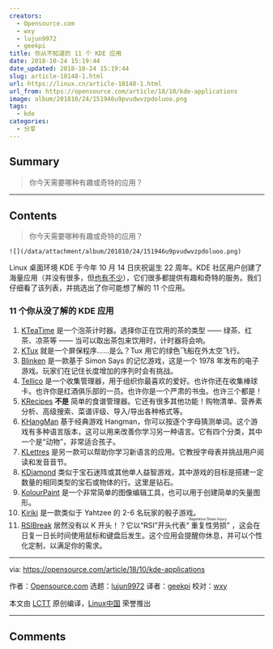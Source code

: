 ```yaml
---
creators:
  - Opensource.com
  - wxy
  - lujun9972
  - geekpi
title: 你从不知道的 11 个 KDE 应用
date: 2018-10-24 15:19:44
date_updated: 2018-10-24 15:19:44
slug: article-10148-1.html
url: https://linux.cn/article-10148-1.html
url_from: https://opensource.com/article/18/10/kde-applications
image: album/201810/24/151946u9pvudwvzpdoluoo.png
tags:
  - kde
categories:
  - 分享
---
```


## Summary

> 你今天需要哪种有趣或奇特的应用？

***

<!-- more -->

## Contents

> 
> 你今天需要哪种有趣或奇特的应用？
> 
> 
> 

`![](/data/attachment/album/201810/24/151946u9pvudwvzpdoluoo.png)`

Linux 桌面环境 KDE 于今年 10 月 14 日庆祝诞生 22 周年。KDE 社区用户创建了海量应用（并没有很多，但[也有不少](https://www.kde.org/applications/)），它们很多都提供有趣和奇特的服务。我们仔细看了该列表，并挑选出了你可能想了解的 11 个应用。

### 11 个你从没了解的 KDE 应用

1. [KTeaTime](https://www.kde.org/applications/games/kteatime/) 是一个泡茶计时器。选择你正在饮用的茶的类型 —— 绿茶、红茶、凉茶等 —— 当可以取出茶包来饮用时，计时器将会响。
2. [KTux](https://userbase.kde.org/KTux) 就是一个屏保程序……是么？Tux 用它的绿色飞船在外太空飞行。
3. [Blinken](https://www.kde.org/applications/education/blinken) 是一款基于 Simon Says 的记忆游戏，这是一个 1978 年发布的电子游戏。玩家们在记住长度增加的序列时会有挑战。
4. [Tellico](http://tellico-project.org/) 是一个收集管理器，用于组织你最喜欢的爱好。也许你还在收集棒球卡。也许你是红酒俱乐部的一员。也许你是一个严肃的书虫。也许三个都是！
5. [KRecipes](https://www.kde.org/applications/utilities/krecipes/) **不是** 简单的食谱管理器。它还有很多其他功能！购物清单、营养素分析、高级搜索、菜谱评级、导入/导出各种格式等。
6. [KHangMan](https://edu.kde.org/khangman/) 基于经典游戏 Hangman，你可以按逐个字母猜测单词。这个游戏有多种语言版本，这可以用来改善你学习另一种语言。它有四个分类，其中一个是“动物”，非常适合孩子。
7. [KLettres](https://edu.kde.org/klettres/) 是另一款可以帮助你学习新语言的应用。它教授字母表并挑战用户阅读和发音音节。
8. [KDiamond](https://games.kde.org/game.php?game=kdiamond) 类似于宝石迷阵或其他单人益智游戏，其中游戏的目标是搭建一定数量的相同类型的宝石或物体的行。这里是钻石。
9. [KolourPaint](https://www.kde.org/applications/graphics/kolourpaint/) 是一个非常简单的图像编辑工具，也可以用于创建简单的矢量图形。
10. [Kiriki](https://www.kde.org/applications/games/kiriki/) 是一款类似于 Yahtzee 的 2-6 名玩家的骰子游戏。
11. [RSIBreak](https://userbase.kde.org/RSIBreak) 居然没有以 K 开头！？它以“RSI”开头代表“<ruby> 重复性劳损 <rt>  Repetitive Strain Injury </rt></ruby>” ，这会在日复一日长时间使用鼠标和键盘后发生。这个应用会提醒你休息，并可以个性化定制，以满足你的需求。

---

via: <https://opensource.com/article/18/10/kde-applications>

作者：[Opensource.com](https://opensource.com) 选题：[lujun9972](https://github.com/lujun9972) 译者：[geekpi](https://github.com/geekpi) 校对：[wxy](https://github.com/wxy)

本文由 [LCTT](https://github.com/LCTT/TranslateProject) 原创编译，[Linux中国](https://linux.cn/) 荣誉推出

***

## Comments
